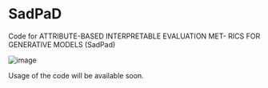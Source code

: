 # SadPaD
Code for ATTRIBUTE-BASED INTERPRETABLE EVALUATION MET- RICS FOR GENERATIVE MODELS (SadPad)


![image](https://github.com/notou10/SadPaD/assets/45427036/2224ac7b-86d3-49fb-9d96-6901aba16984)



Usage of the code will be available soon.
